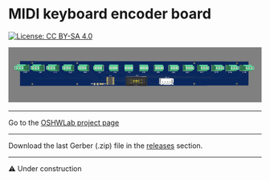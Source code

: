 # MIDI keyboard encoder board

[![License: CC BY-SA 4.0](https://img.shields.io/badge/License-CC%20BY--SA%204.0-lightgrey.svg)](https://creativecommons.org/licenses/by-sa/4.0/)

![alt text](https://github.com/Openpipes-org/Keyboard_MIDI_encoder_PCB/blob/main/images/keyboard_midi_encoder.png)

<hr>
Go to the <a href="https://oshwlab.com/bonninr/Versatile-MIDI-encoder-and-light">OSHWLab project page</a>

<hr>
Download the last Gerber (.zip) file in the <a href="https://github.com/Openpipes-org/MIDI_keyboard_encoder_PCB/releases">releases</a> section.
<hr>

:warning: Under construction
